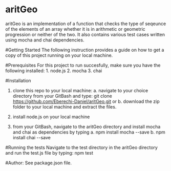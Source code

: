 # aritGeo

aritGeo is an implementation of a function that checks the type of seqeunce of the elements of an array whether it is in arithmetic or geometric progression or neither of the two. It also contains  various test cases written using mocha and chai dependencies.

#Getting Started
The following instruction provides a guide on how to get a copy of this project running on your local machine.

#Prerequisites
For this project to run succesfully, make sure you have the following installed:
	1. node.js
	2. mocha
	3. chai

#Installation
1. clone this repo to your local machine:
	a. navigate to your choice directory from your GitBash and type:
		git clone https://github.com/Eberechi-Daniel/aritGeo.git or
	b. download the zip folder to your local machine and extract the files.

2. install node.js on your local machine

3. from your GitBash, navigate to the aritGeo directory and install mocha and chai as dependencies by typing
	a. npm install mocha --save 
	b. npm install chai --save

#Running the tests
Navigate to the test directory in the aritGeo directory and run the test.js file by typing:
	npm test

#Author:
See package.json file.